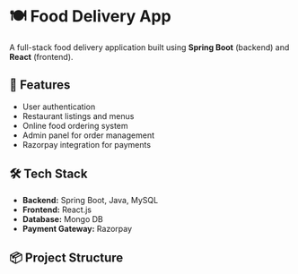 # 🍽️ Food Delivery App

A full-stack food delivery application built using **Spring Boot** (backend) and **React** (frontend).

## 🚀 Features
- User authentication
- Restaurant listings and menus
- Online food ordering system
- Admin panel for order management
- Razorpay integration for payments

## 🛠 Tech Stack
- **Backend:** Spring Boot, Java, MySQL
- **Frontend:** React.js
- **Database:** Mongo DB
- **Payment Gateway:** Razorpay

## 📦 Project Structure

